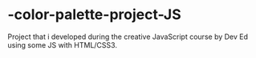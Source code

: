 # -color-palette-project-JS
Project that i developed during the creative JavaScript course by Dev Ed using some JS with HTML/CSS3.
